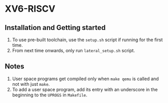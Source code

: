 # XV6-RISCV

## Installation and Getting started
1. To use pre-built toolchain, use the `setup.sh` script if running for the first time.
2. From next time onwards, only run `lateral_setup.sh` script.

## Notes

1. User space programs get compiled only when `make qemu` is called and not with just `make`.
2. To add a user space program, add its entry with an underscore in the beginning to the `UPROGS` in `Makefile`.

